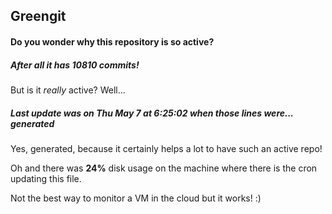 ## Greengit

#### Do you wonder why this repository is so active?

##### After all it has 10810 commits!

But is it *really* active? Well...

##### Last update was on Thu May 7 at 6:25:02 when those lines were... generated

Yes, generated, because it certainly helps a lot to have such an active repo!

Oh and there was **24%** disk usage on the machine
where there is the cron updating this file.

Not the best way to monitor a VM in the cloud but it works! :)
